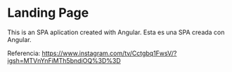 # Landing Page

This is an SPA aplication created with Angular.
Esta es una SPA creada con Angular.

Referencia: https://www.instagram.com/tv/Cctgbq1FwsV/?igsh=MTVnYnFiMTh5bndiOQ%3D%3D